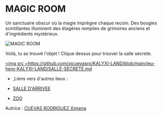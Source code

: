 # MAGIC ROOM 

Un sanctuaire obscur où la magie imprègne chaque recoin. Des bougies scintillantes illuminent des étagères remplies de grimoires anciens et d'ingrédients mystérieux.

![MAGIC ROOM](https://i.pinimg.com/originals/37/44/f3/3744f34ca343b53b2b00e1d8b62c41be.jpg)

Voilà, tu as trouvé l'objet ! 
Clique dessus pour trouver la salle secrete.

<a href="https://img2.arabpng.com/20180324/ljq/kisspng-compass-rose-clip-art-compass-5ab61f87b009a8.0891371815218850637211.jpg"><img src =<https://github.com/xicuevasro/KALYXI-LAND/blob/main/jeu-hero-KALYXI-LAND/SALLE-SECRETE.md></a>

- [<a href="https://img2.arabpng.com/20180324/ljq/kisspng-compass-rose-clip-art-compass-5ab61f87b009a8.0891371815218850637211.jpg"><img> </a>](SALLE-SECRETE.md)
Liens vers d'autres lieux :

- [SALLE D'ARRIVEE](SALLE-D-ARRIVEE.md)
- [ZOO](ZOO.md)

Autrice : [CUEVAS RODRIGUEZ Ximena](https://github.com/xicuevasro)
